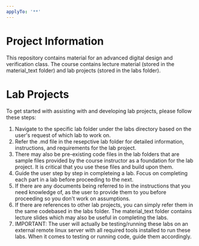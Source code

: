 ```yaml
---
applyTo: '**'
---
```

# Project Information

This repository contains material for an advanced digital design and verification class. The course contains lecture material (stored in the material_text folder) and lab projects (stored in the labs folder). 

# Lab Projects

To get started with assisting with and developing lab projects, please follow these steps:
1. Navigate to the specific lab folder under the labs directory based on the user's request of which lab to work on.
2. Refer the .md file in the resepctive lab folder for detailed information, instructions, and requirements for the lab project.
3. There may also be pre-existing code files in the lab folders that are sample files provided by the course instructor as a foundation for the lab project. It is critical that you use these files and build upon them.
4. Guide the user step by step in completeing a lab. Focus on completing each part in a lab before proceeding to the next.
5. If there are any documents being referred to in the instructions that you need knowledge of, as the user to provide them to you before proceeding so you don't work on assumptions. 
6. If there are references to other lab projects, you can simply refer them in the same codebased in the labs folder. The material_text folder contains lecture slides which may also be useful in completing the labs. 
7. IMPORTANT: The user will actually be testing/running these labs on an external remote linux server with all required tools installed to run these labs. When it comes to testing or running code, guide them accordingly. 